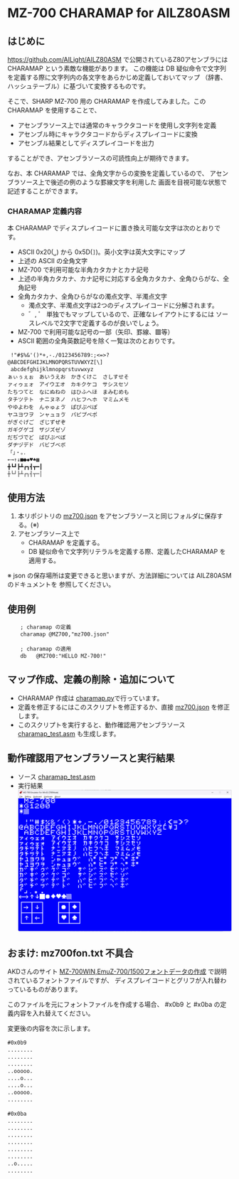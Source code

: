 # MZ-700 CHARAMAP for AILZ80ASM

## はじめに

https://github.com/AILight/AILZ80ASM で公開されているZ80アセンブラには CHARAMAP 
という素敵な機能があります。
この機能は DB 疑似命令で文字列を定義する際に文字列内の各文字をあらかじめ定義しておいてマップ
（辞書、ハッシュテーブル）に基づいて変換するものです。

そこで、SHARP MZ-700 用の CHARAMAP を作成してみました。この CHARAMAP を使用することで、
- アセンブラソース上では通常のキャラクタコードを使用し文字列を定義
- アセンブル時にキャラクタコードからディスプレイコードに変換
- アセンブル結果としてディスプレイコードを出力

することができ、アセンブラソースの可読性向上が期待できます。

なお、本 CHARAMAP では、全角文字からの変換を定義しているので、
アセンブラソース上で後述の例のような罫線文字を利用した
画面を目視可能な状態で記述することができます。

### CHARAMAP 定義内容

本 CHARAMAP でディスプレイコードに置き換え可能な文字は次のとおりです。

- ASCII 0x20(`␣`) から 0x5D(`]`)。英小文字は英大文字にマップ
- 上述の ASCII の全角文字
- MZ-700 で利用可能な半角カタカナとカナ記号
- 上述の半角カタカナ、カナ記号に対応する全角カタカナ、全角ひらがな、全角記号
- 全角カタカナ、全角ひらがなの濁点文字、半濁点文字
    - 濁点文字、半濁点文字は2つのディスプレイコードに分解されます。
    - ゛, ゜ 単独でもマップしているので、正確なレイアウトにするには
    ソースレベルで2文字で定義するのが良いでしょう。
- MZ-700 で利用可能な記号の一部（矢印、罫線、▩等）
- ASCII 範囲の全角英数記号を除く一覧は次のとおりです。
```
 !"#$%&'()*+,-./0123456789:;<=>?
@ABCDEFGHIJKLMNOPQRSTUVWXYZ[\]
 abcdefghijklmnopqrstuvwxyz
ぁぃぅぇぉ　あいうえお　かきくけこ　さしすせそ
ァィゥェォ　アイウエオ　カキクケコ　サシスセソ
たちつてと　なにぬねの　はひふへほ　まみむめも
タチツテト　ナニヌネノ　ハヒフヘホ　マミムメモ
やゆよわを　んゃゅょゔ　ぱぴぷぺぽ
ヤユヨワヲ　ンャュョゔ　パピプペポ
がぎぐげご　ざじずぜぞ
ガギグゲゴ　ザジズゼゾ
だぢづでど　ばびぶべぼ
ダヂヅデド　バビブベボ
「」・。．
←→↑↓■●◆♥♠▩
╋┗┛┣┻┏┓┫┳━┃
┼└┘├┴┌┐┤┬─│
```

## 使用方法

1. 本リポジトリの [mz700.json](mz700.json) をアセンブラソースと同じフォルダに保存する。(※)
2. アセンブラソース上で
    - CHARAMAP を定義する。
    - DB 疑似命令で文字列リテラルを定義する際、定義したCHARAMAP を適用する。

※ json の保存場所は変更できると思いますが、方法詳細については AILZ80ASM のドキュメントを
参照してください。

## 使用例

```
    ; charamap の定義
    charamap @MZ700,"mz700.json"

    ; charamap の適用
    db   @MZ700:"HELLO MZ-700!"
```
## マップ作成、定義の削除・追加について

- CHARAMAP 作成は [charamap.py](charamap.py)で行っています。
- 定義を修正するにはこのスクリプトを修正するか、直接 [mz700.json](mz700.json) を修正します。
- このスクリプトを実行すると、動作確認用アセンブラソース [charamap_test.asm](charamap_text.asm) も生成します。

## 動作確認用アセンブラソースと実行結果

- ソース [charamap_test.asm](charamap_test.asm)
- 実行結果
![charamap_test.png](charamap_test.png)

## おまけ: mz700fon.txt 不具合

AKDさんのサイト
[MZ-700WIN,EmuZ-700/1500フォントデータの作成](http://mzakd.cool.coocan.jp/starthp/subpage15.html)
で説明されているフォントファイルですが、
ディスプレイコードとグリフが入れ替わっているものがあります。

このファイルを元にフォントファイルを作成する場合、
#x0b9 と #x0ba の定義内容を入れ替えてください。

変更後の内容を次に示します。

```
#0x0b9
........
........
........
..ooooo.
....o...
....o...
..ooooo.
........

#0x0ba
........
........
........
........
........
........
..o.....
........
```